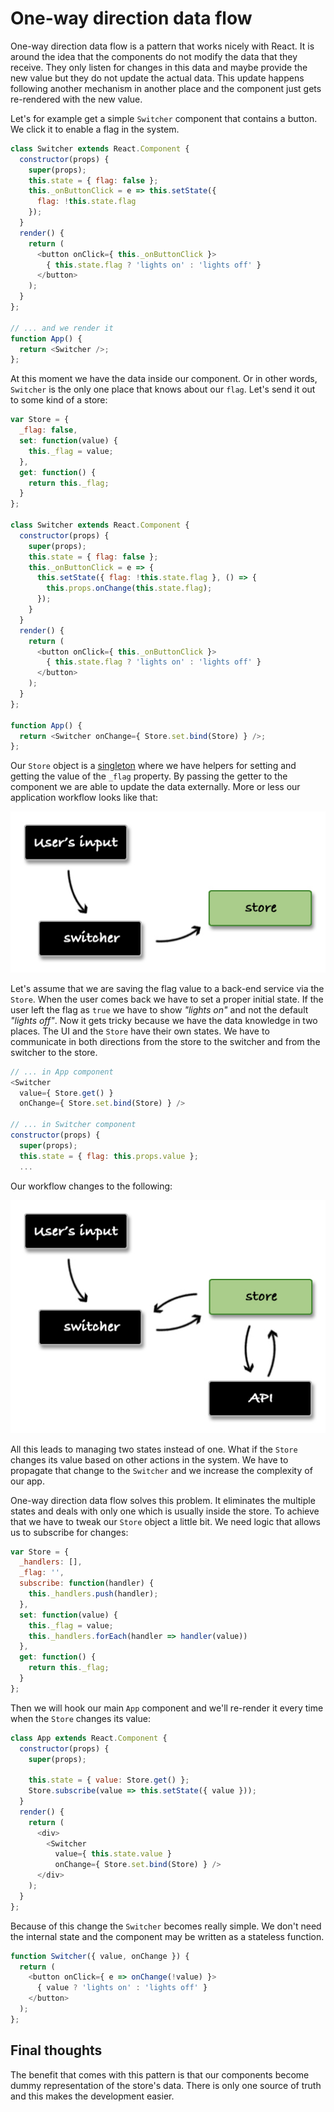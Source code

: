 # One-way direction data flow

One-way direction data flow is a pattern that works nicely with React. It is around the idea that the components do not modify the data that they receive. They only listen for changes in this data and maybe provide the new value but they do not update the actual data. This update happens following another mechanism in another place and the component just gets re-rendered with the new value.

Let's for example get a simple `Switcher` component that contains a button. We click it to enable a flag in the system.

```js
class Switcher extends React.Component {
  constructor(props) {
    super(props);
    this.state = { flag: false };
    this._onButtonClick = e => this.setState({
      flag: !this.state.flag
    });
  }
  render() {
    return (
      <button onClick={ this._onButtonClick }>
        { this.state.flag ? 'lights on' : 'lights off' }
      </button>
    );
  }
};

// ... and we render it
function App() {
  return <Switcher />;
};
```

At this moment we have the data inside our component. Or in other words, `Switcher` is the only one place that knows about our `flag`. Let's send it out to some kind of a store:

```js
var Store = {
  _flag: false,
  set: function(value) {
    this._flag = value;
  },
  get: function() {
    return this._flag;
  }
};

class Switcher extends React.Component {
  constructor(props) {
    super(props);
    this.state = { flag: false };
    this._onButtonClick = e => {
      this.setState({ flag: !this.state.flag }, () => {
        this.props.onChange(this.state.flag);
      });
    }
  }
  render() {
    return (
      <button onClick={ this._onButtonClick }>
        { this.state.flag ? 'lights on' : 'lights off' }
      </button>
    );
  }
};

function App() {
  return <Switcher onChange={ Store.set.bind(Store) } />;
};
```

Our `Store` object is a [singleton](https://addyosmani.com/resources/essentialjsdesignpatterns/book/#singletonpatternjavascript) where we have helpers for setting and getting the value of the `_flag` property. By passing the getter to the component we are able to update the data externally. More or less our application workflow looks like that:

![one-direction data flow](./one-direction-1.jpg)

Let's assume that we are saving the flag value to a back-end service via the `Store`. When the user comes back we have to set a proper initial state. If the user left the flag as `true` we have to show *"lights on"* and not the default *"lights off"*. Now it gets tricky because we have the data knowledge in two places. The UI and the `Store` have their own states. We have to communicate in both directions from the store to the switcher and from the switcher to the store.

```js
// ... in App component
<Switcher
  value={ Store.get() }
  onChange={ Store.set.bind(Store) } />

// ... in Switcher component
constructor(props) {
  super(props);
  this.state = { flag: this.props.value };
  ...
```

Our workflow changes to the following:

![one-direction data flow](./one-direction-2.jpg)

All this leads to managing two states instead of one. What if the `Store` changes its value based on other actions in the system. We have to propagate that change to the `Switcher` and we increase the complexity of our app.

One-way direction data flow solves this problem. It eliminates the multiple states and deals with only one which is usually inside the store. To achieve that we have to tweak our `Store` object a little bit. We need logic that allows us to subscribe for changes:

```js
var Store = {
  _handlers: [],
  _flag: '',
  subscribe: function(handler) {
    this._handlers.push(handler);
  },
  set: function(value) {
    this._flag = value;
    this._handlers.forEach(handler => handler(value))
  },
  get: function() {
    return this._flag;
  }
};
```

Then we will hook our main `App` component and we'll re-render it every time when the `Store` changes its value:

```js
class App extends React.Component {
  constructor(props) {
    super(props);

    this.state = { value: Store.get() };
    Store.subscribe(value => this.setState({ value }));
  }
  render() {
    return (
      <div>
        <Switcher
          value={ this.state.value }
          onChange={ Store.set.bind(Store) } />
      </div>
    );
  }
};
```

Because of this change the `Switcher` becomes really simple. We don't need the internal state and the component may be written as a stateless function.

```js
function Switcher({ value, onChange }) {
  return (
    <button onClick={ e => onChange(!value) }>
      { value ? 'lights on' : 'lights off' }
    </button>
  );
};
```

## Final thoughts

The benefit that comes with this pattern is that our components become dummy representation of the store's data. There is only one source of truth and this makes the development easier.
